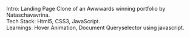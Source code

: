 Intro: Landing Page Clone of an Awwwards winning portfolio by Nataschavavrina.</br>
Tech Stack: Html5, CSS3, JavaScript.</br>
Learnings: Hover Animation, Document Queryselector using javascript.
